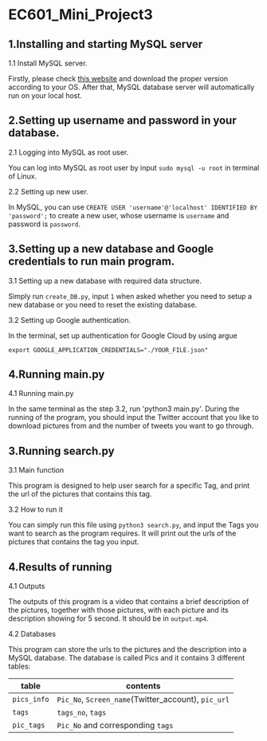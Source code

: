 
# EC601_Mini_Project3

## 1.Installing and starting MySQL server

1.1 Install MySQL server.

Firstly, please check [this website](https://dev.mysql.com/downloads/) and download the proper version according to your OS. After that, MySQL database server will automatically run on your local host.

## 2.Setting up username and password in your database.

2.1 Logging into MySQL as root user.

You can log into MySQL as root user by input `sudo mysql -u root` in terminal of Linux.

2.2 Setting up new user.

In MySQL, you can use `CREATE USER 'username'@'localhost' IDENTIFIED BY 'password';` to create a new user, whose username is `username` and password is `password`.

## 3.Setting up a new database and Google credentials to run main program.

3.1 Setting up a new database with required data structure.

Simply run `create_DB.py`, input `1` when asked whether you need to setup a new database or you need to reset the existing database.

3.2 Setting up Google authentication.

In the terminal, set up authentication for Google Cloud by using argue
```
export GOOGLE_APPLICATION_CREDENTIALS="./YOUR_FILE.json"
```
## 4.Running main.py

4.1 Running main.py

In the same terminal as the step 3.2, run 'python3 main.py'. During the running of the program, you should input the Twitter account that you like to download pictures from and the number of tweets you want to go through.

## 3.Running search.py

3.1 Main function

This program is designed to help user search for a specific Tag, and print the url of the pictures that contains this tag.

3.2 How to run it

You can simply run this file using `python3 search.py`, and input the Tags you want to search as the program requires. It will print out the urls of the pictures that contains the tag you input.


## 4.Results of running

4.1 Outputs

The outputs of this program is a video that contains a brief description of the pictures, together with those pictures, with each picture and its description showing for 5 second. It should be in `output.mp4`.

4.2 Databases

This program can store the urls to the pictures and the description into a MySQL database. The database is called Pics and it contains 3 different tables: 

| table     | contents |
| --- | --- |
| `pics_info`      | `Pic_No`, `Screen_name`(Twitter_account), `pic_url`      |
| `tags` | `tags_no`, `tags`         |
| `pic_tags`     |  `Pic_No` and corresponding `tags`         |

